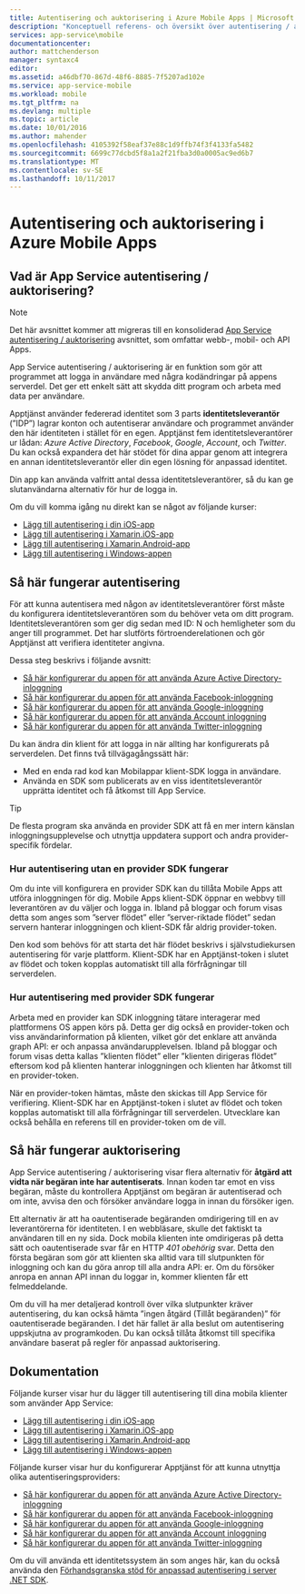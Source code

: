 ```yaml
---
title: Autentisering och auktorisering i Azure Mobile Apps | Microsoft Docs
description: "Konceptuell referens- och översikt över autentisering / auktorisering funktion för Azure Mobile Apps"
services: app-service\mobile
documentationcenter: 
author: mattchenderson
manager: syntaxc4
editor: 
ms.assetid: a46dbf70-867d-48f6-8885-7f5207ad102e
ms.service: app-service-mobile
ms.workload: mobile
ms.tgt_pltfrm: na
ms.devlang: multiple
ms.topic: article
ms.date: 10/01/2016
ms.author: mahender
ms.openlocfilehash: 4105392f58eaf37e88c1d9ffb74f3f4133fa5482
ms.sourcegitcommit: 6699c77dcbd5f8a1a2f21fba3d0a0005ac9ed6b7
ms.translationtype: MT
ms.contentlocale: sv-SE
ms.lasthandoff: 10/11/2017
---
```

# <a name="authentication-and-authorization-in-azure-mobile-apps"></a>Autentisering och auktorisering i Azure Mobile Apps
## <a name="what-is-app-service-authentication--authorization"></a>Vad är App Service autentisering / auktorisering?
> [!NOTE]
> Det här avsnittet kommer att migreras till en konsoliderad [App Service autentisering / auktorisering](../app-service/app-service-authentication-overview.md) avsnittet, som omfattar webb-, mobil- och API Apps.
> 
> 

App Service autentisering / auktorisering är en funktion som gör att programmet att logga in användare med några kodändringar på appens serverdel. Det ger ett enkelt sätt att skydda ditt program och arbeta med data per användare.

Apptjänst använder federerad identitet som 3 parts **identitetsleverantör** (”IDP”) lagrar konton och autentiserar användare och programmet använder den här identiteten i stället för en egen. Apptjänst fem identitetsleverantörer ur lådan: *Azure Active Directory*, *Facebook*, *Google*, *Account*, och *Twitter*. Du kan också expandera det här stödet för dina appar genom att integrera en annan identitetsleverantör eller din egen lösning för anpassad identitet.

Din app kan använda valfritt antal dessa identitetsleverantörer, så du kan ge slutanvändarna alternativ för hur de logga in.

Om du vill komma igång nu direkt kan se något av följande kurser:

* [Lägg till autentisering i din iOS-app]
* [Lägg till autentisering i Xamarin.iOS-app]
* [Lägg till autentisering i Xamarin.Android-app]
* [Lägg till autentisering i Windows-appen]

## <a name="how-authentication-works"></a>Så här fungerar autentisering
För att kunna autentisera med någon av identitetsleverantörer först måste du konfigurera identitetsleverantören som du behöver veta om ditt program. Identitetsleverantören som ger dig sedan med ID: N och hemligheter som du anger till programmet. Det har slutförts förtroenderelationen och gör Apptjänst att verifiera identiteter angivna.

Dessa steg beskrivs i följande avsnitt:

* [Så här konfigurerar du appen för att använda Azure Active Directory-inloggning]
* [Så här konfigurerar du appen för att använda Facebook-inloggning]
* [Så här konfigurerar du appen för att använda Google-inloggning]
* [Så här konfigurerar du appen för att använda Account inloggning]
* [Så här konfigurerar du appen för att använda Twitter-inloggning]

Du kan ändra din klient för att logga in när allting har konfigurerats på serverdelen. Det finns två tillvägagångssätt här:

* Med en enda rad kod kan Mobilappar klient-SDK logga in användare.
* Använda en SDK som publicerats av en viss identitetsleverantör upprätta identitet och få åtkomst till App Service.

> [!TIP]
> De flesta program ska använda en provider SDK att få en mer intern känslan inloggningsupplevelse och utnyttja uppdatera support och andra provider-specifik fördelar.
> 
> 

### <a name="how-authentication-without-a-provider-sdk-works"></a>Hur autentisering utan en provider SDK fungerar
Om du inte vill konfigurera en provider SDK kan du tillåta Mobile Apps att utföra inloggningen för dig. Mobile Apps klient-SDK öppnar en webbvy till leverantören av du väljer och logga in. Ibland på bloggar och forum visas detta som anges som ”server flödet” eller ”server-riktade flödet” sedan servern hanterar inloggningen och klient-SDK får aldrig provider-token.

Den kod som behövs för att starta det här flödet beskrivs i självstudiekursen autentisering för varje plattform. Klient-SDK har en Apptjänst-token i slutet av flödet och token kopplas automatiskt till alla förfrågningar till serverdelen.

### <a name="how-authentication-with-a-provider-sdk-works"></a>Hur autentisering med provider SDK fungerar
Arbeta med en provider kan SDK inloggning tätare interagerar med plattformens OS appen körs på. Detta ger dig också en provider-token och viss användarinformation på klienten, vilket gör det enklare att använda graph API: er och anpassa användarupplevelsen. Ibland på bloggar och forum visas detta kallas ”klienten flödet” eller ”klienten dirigeras flödet” eftersom kod på klienten hanterar inloggningen och klienten har åtkomst till en provider-token.

När en provider-token hämtas, måste den skickas till App Service för verifiering. Klient-SDK har en Apptjänst-token i slutet av flödet och token kopplas automatiskt till alla förfrågningar till serverdelen. Utvecklare kan också behålla en referens till en provider-token om de vill.

## <a name="how-authorization-works"></a>Så här fungerar auktorisering
App Service autentisering / auktorisering visar flera alternativ för **åtgärd att vidta när begäran inte har autentiserats**. Innan koden tar emot en viss begäran, måste du kontrollera Apptjänst om begäran är autentiserad och om inte, avvisa den och försöker användare logga in innan du försöker igen.

Ett alternativ är att ha oautentiserade begäranden omdirigering till en av leverantörerna för identiteten. I en webbläsare, skulle det faktiskt ta användaren till en ny sida. Dock mobila klienten inte omdirigeras på detta sätt och oautentiserade svar får en HTTP *401 obehörig* svar. Detta den första begäran som gör att klienten ska alltid vara till slutpunkten för inloggning och kan du göra anrop till alla andra API: er. Om du försöker anropa en annan API innan du loggar in, kommer klienten får ett felmeddelande.

Om du vill ha mer detaljerad kontroll över vilka slutpunkter kräver autentisering, du kan också hämta ”ingen åtgärd (Tillåt begäranden)” för oautentiserade begäranden. I det här fallet är alla beslut om autentisering uppskjutna av programkoden. Du kan också tillåta åtkomst till specifika användare baserat på regler för anpassad auktorisering.

## <a name="documentation"></a>Dokumentation
Följande kurser visar hur du lägger till autentisering till dina mobila klienter som använder App Service:

* [Lägg till autentisering i din iOS-app]
* [Lägg till autentisering i Xamarin.iOS-app]
* [Lägg till autentisering i Xamarin.Android-app]
* [Lägg till autentisering i Windows-appen]

Följande kurser visar hur du konfigurerar Apptjänst för att kunna utnyttja olika autentiseringsproviders:

* [Så här konfigurerar du appen för att använda Azure Active Directory-inloggning]
* [Så här konfigurerar du appen för att använda Facebook-inloggning]
* [Så här konfigurerar du appen för att använda Google-inloggning]
* [Så här konfigurerar du appen för att använda Account inloggning]
* [Så här konfigurerar du appen för att använda Twitter-inloggning]

Om du vill använda ett identitetssystem än som anges här, kan du också använda den [Förhandsgranska stöd för anpassad autentisering i server .NET SDK](app-service-mobile-dotnet-backend-how-to-use-server-sdk.md#custom-auth).

[Lägg till autentisering i din iOS-app]: app-service-mobile-ios-get-started-users.md
[Lägg till autentisering i Xamarin.iOS-app]: app-service-mobile-xamarin-ios-get-started-users.md
[Lägg till autentisering i Xamarin.Android-app]: app-service-mobile-xamarin-android-get-started-users.md
[Lägg till autentisering i Windows-appen]: app-service-mobile-windows-store-dotnet-get-started-users.md

[Så här konfigurerar du appen för att använda Azure Active Directory-inloggning]: ../app-service/app-service-mobile-how-to-configure-active-directory-authentication.md
[Så här konfigurerar du appen för att använda Facebook-inloggning]: ../app-service/app-service-mobile-how-to-configure-facebook-authentication.md
[Så här konfigurerar du appen för att använda Google-inloggning]: ../app-service/app-service-mobile-how-to-configure-google-authentication.md
[Så här konfigurerar du appen för att använda Account inloggning]: ../app-service/app-service-mobile-how-to-configure-microsoft-authentication.md
[Så här konfigurerar du appen för att använda Twitter-inloggning]: ../app-service/app-service-mobile-how-to-configure-twitter-authentication.md
